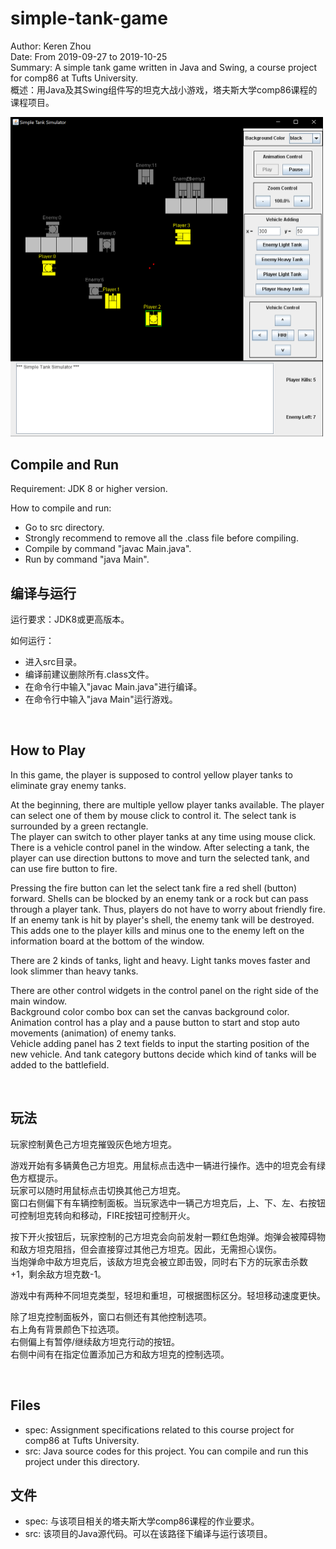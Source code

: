 # simple-tank-game
Author: Keren Zhou  
Date: From 2019-09-27 to 2019-10-25  
Summary: A simple tank game written in Java and Swing, a course project for comp86 at Tufts University.  
概述：用Java及其Swing组件写的坦克大战小游戏，塔夫斯大学comp86课程的课程项目。  

<img src="resource/screenshot.png" alt="screen shot" width="500"/>

<br>

## Compile and Run
Requirement: JDK 8 or higher version.  

How to compile and run:
* Go to src directory.
* Strongly recommend to remove all the .class file before compiling.
* Compile by command "javac Main.java".
* Run by command "java Main".

## 编译与运行
运行要求：JDK8或更高版本。  

如何运行：
* 进入src目录。
* 编译前建议删除所有.class文件。
* 在命令行中输入"javac Main.java"进行编译。
* 在命令行中输入"java Main"运行游戏。

<br>

## How to Play

In this game, the player is supposed to control yellow player tanks to eliminate gray enemy tanks.  

At the beginning, there are multiple yellow player tanks available. The player can select one of them by mouse click to control it. The select tank is surrounded by a green rectangle.  
The player can switch to other player tanks at any time using mouse click.  
There is a vehicle control panel in the window. After selecting a tank, the player can use direction buttons to move and turn the selected tank, and can use fire button to fire.  

Pressing the fire button can let the select tank fire a red shell (button) forward. 
Shells can be blocked by an enemy tank or a rock but can pass through a 
player tank. Thus, players do not have to worry about friendly fire.  
If an enemy tank is hit by player's shell, the enemy tank will be destroyed. This adds one to the player kills and minus one to the enemy left on the information board at the bottom of the window.  

There are 2 kinds of tanks, light and heavy. Light tanks moves faster and look slimmer than heavy tanks.  

There are other control widgets in the control panel on the right side 
of the main window.  
Background color combo box can set the canvas background color.  
Animation control has a play and a pause button to start and stop auto 
movements (animation) of enemy tanks.  
Vehicle adding panel has 2 text fields to input the starting position of 
the new vehicle. And tank category buttons decide which kind of tanks will 
be added to the battlefield.  

<br>

## 玩法
玩家控制黄色己方坦克摧毁灰色地方坦克。  

游戏开始有多辆黄色己方坦克。用鼠标点击选中一辆进行操作。选中的坦克会有绿色方框提示。  
玩家可以随时用鼠标点击切换其他己方坦克。  
窗口右侧偏下有车辆控制面板。当玩家选中一辆己方坦克后，上、下、左、右按钮可控制坦克转向和移动，FIRE按钮可控制开火。  

按下开火按钮后，玩家控制的己方坦克会向前发射一颗红色炮弹。炮弹会被障碍物和敌方坦克阻挡，但会直接穿过其他己方坦克。因此，无需担心误伤。  
当炮弹命中敌方坦克后，该敌方坦克会被立即击毁，同时右下方的玩家击杀数+1，剩余敌方坦克数-1。  

游戏中有两种不同坦克类型，轻坦和重坦，可根据图标区分。轻坦移动速度更快。  

除了坦克控制面板外，窗口右侧还有其他控制选项。  
右上角有背景颜色下拉选项。  
右侧偏上有暂停/继续敌方坦克行动的按钮。  
右侧中间有在指定位置添加己方和敌方坦克的控制选项。  

<br>

## Files
* spec: Assignment specifications related to this course project for comp86 at Tufts University.
* src: Java source codes for this project. You can compile and run this project under this directory.

## 文件
* spec: 与该项目相关的塔夫斯大学comp86课程的作业要求。
* src: 该项目的Java源代码。可以在该路径下编译与运行该项目。

